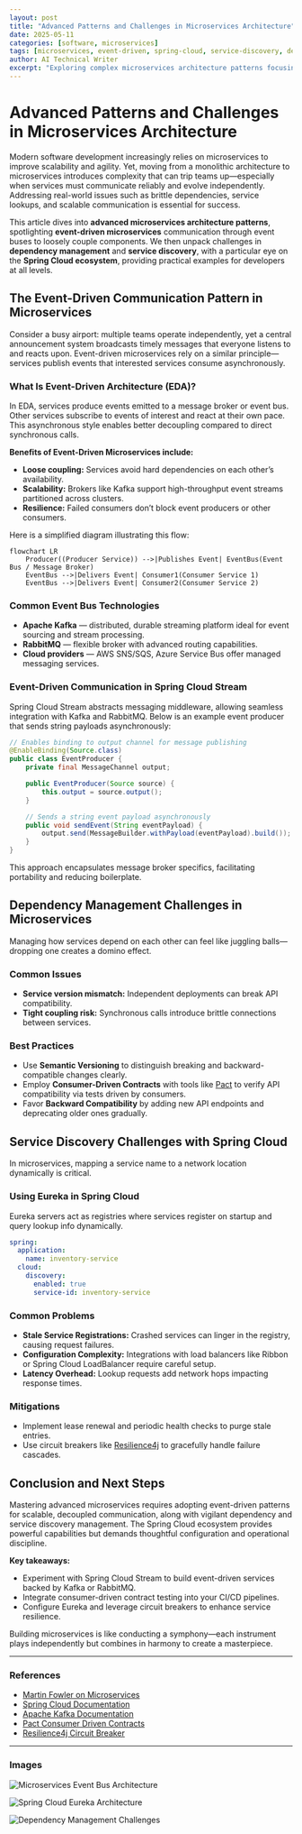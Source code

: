 ```yaml
---
layout: post
title: "Advanced Patterns and Challenges in Microservices Architecture"
date: 2025-05-11
categories: [software, microservices]
tags: [microservices, event-driven, spring-cloud, service-discovery, dependency-management]
author: AI Technical Writer
excerpt: "Exploring complex microservices architecture patterns focusing on event-driven communication, dependency management, and service discovery challenges in Spring Cloud."
---
```


# Advanced Patterns and Challenges in Microservices Architecture

Modern software development increasingly relies on microservices to improve scalability and agility. Yet, moving from a monolithic architecture to microservices introduces complexity that can trip teams up—especially when services must communicate reliably and evolve independently. Addressing real-world issues such as brittle dependencies, service lookups, and scalable communication is essential for success.

This article dives into **advanced microservices architecture patterns**, spotlighting **event-driven microservices** communication through event buses to loosely couple components. We then unpack challenges in **dependency management** and **service discovery**, with a particular eye on the **Spring Cloud ecosystem**, providing practical examples for developers at all levels.

## The Event-Driven Communication Pattern in Microservices

Consider a busy airport: multiple teams operate independently, yet a central announcement system broadcasts timely messages that everyone listens to and reacts upon. Event-driven microservices rely on a similar principle—services publish events that interested services consume asynchronously.

### What Is Event-Driven Architecture (EDA)?

In EDA, services produce events emitted to a message broker or event bus. Other services subscribe to events of interest and react at their own pace. This asynchronous style enables better decoupling compared to direct synchronous calls.

**Benefits of Event-Driven Microservices include:**

- **Loose coupling:** Services avoid hard dependencies on each other’s availability.
- **Scalability:** Brokers like Kafka support high-throughput event streams partitioned across clusters.
- **Resilience:** Failed consumers don’t block event producers or other consumers.

Here is a simplified diagram illustrating this flow:

```mermaid
flowchart LR
    Producer((Producer Service)) -->|Publishes Event| EventBus(Event Bus / Message Broker)
    EventBus -->|Delivers Event| Consumer1(Consumer Service 1)
    EventBus -->|Delivers Event| Consumer2(Consumer Service 2)
```

### Common Event Bus Technologies

- **Apache Kafka** — distributed, durable streaming platform ideal for event sourcing and stream processing.
- **RabbitMQ** — flexible broker with advanced routing capabilities.
- **Cloud providers** — AWS SNS/SQS, Azure Service Bus offer managed messaging services.

### Event-Driven Communication in Spring Cloud Stream

Spring Cloud Stream abstracts messaging middleware, allowing seamless integration with Kafka and RabbitMQ. Below is an example event producer that sends string payloads asynchronously:

```java
// Enables binding to output channel for message publishing
@EnableBinding(Source.class)
public class EventProducer {
    private final MessageChannel output;

    public EventProducer(Source source) {
        this.output = source.output();
    }

    // Sends a string event payload asynchronously
    public void sendEvent(String eventPayload) {
        output.send(MessageBuilder.withPayload(eventPayload).build());
    }
}
```

This approach encapsulates message broker specifics, facilitating portability and reducing boilerplate.

## Dependency Management Challenges in Microservices

Managing how services depend on each other can feel like juggling balls—dropping one creates a domino effect.

### Common Issues

- **Service version mismatch:** Independent deployments can break API compatibility.
- **Tight coupling risk:** Synchronous calls introduce brittle connections between services.

### Best Practices

- Use **Semantic Versioning** to distinguish breaking and backward-compatible changes clearly.
- Employ **Consumer-Driven Contracts** with tools like [Pact](https://docs.pact.io/) to verify API compatibility via tests driven by consumers.
- Favor **Backward Compatibility** by adding new API endpoints and deprecating older ones gradually.

## Service Discovery Challenges with Spring Cloud

In microservices, mapping a service name to a network location dynamically is critical.

### Using Eureka in Spring Cloud

Eureka servers act as registries where services register on startup and query lookup info dynamically.

```yaml
spring:
  application:
    name: inventory-service
  cloud:
    discovery:
      enabled: true
      service-id: inventory-service
```

### Common Problems

- **Stale Service Registrations:** Crashed services can linger in the registry, causing request failures.
- **Configuration Complexity:** Integrations with load balancers like Ribbon or Spring Cloud LoadBalancer require careful setup.
- **Latency Overhead:** Lookup requests add network hops impacting response times.

### Mitigations

- Implement lease renewal and periodic health checks to purge stale entries.
- Use circuit breakers like [Resilience4j](https://resilience4j.readme.io/docs/circuitbreaker) to gracefully handle failure cascades.

## Conclusion and Next Steps

Mastering advanced microservices requires adopting event-driven patterns for scalable, decoupled communication, along with vigilant dependency and service discovery management. The Spring Cloud ecosystem provides powerful capabilities but demands thoughtful configuration and operational discipline.

**Key takeaways:**

- Experiment with Spring Cloud Stream to build event-driven services backed by Kafka or RabbitMQ.
- Integrate consumer-driven contract testing into your CI/CD pipelines.
- Configure Eureka and leverage circuit breakers to enhance service resilience.

Building microservices is like conducting a symphony—each instrument plays independently but combines in harmony to create a masterpiece.

---

### References

- [Martin Fowler on Microservices](https://martinfowler.com/articles/microservices.html)
- [Spring Cloud Documentation](https://spring.io/projects/spring-cloud)
- [Apache Kafka Documentation](https://kafka.apache.org/documentation/)
- [Pact Consumer Driven Contracts](https://docs.pact.io/)
- [Resilience4j Circuit Breaker](https://resilience4j.readme.io/docs/circuitbreaker)

---

### Images

![Microservices Event Bus Architecture](/images/microservices-event-bus-architecture.png "Microservices communicating asynchronously through an event bus architecture for scalable decoupling and resilient service interaction.")

![Spring Cloud Eureka Architecture](/images/spring-cloud-eureka-architecture.png "Spring Cloud Eureka service registry and discovery pattern demonstrating dynamic registration and lookup of microservices.")

![Dependency Management Challenges](/images/dependency-management-challenges.png "Visual representation of challenges in version management and API compatibility across microservices dependencies.")